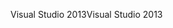 <span data-ttu-id="144b8-101">Visual Studio 2013</span><span class="sxs-lookup"><span data-stu-id="144b8-101">Visual Studio 2013</span></span>